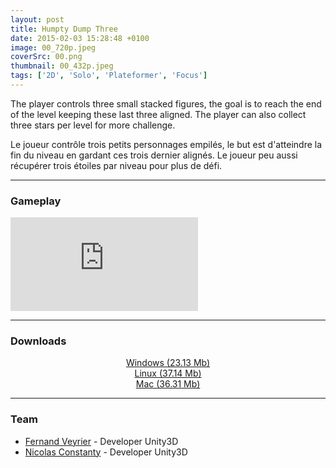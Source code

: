 ```yaml
---
layout: post
title: Humpty Dump Three
date: 2015-02-03 15:28:48 +0100
image: 00_720p.jpeg
coverSrc: 00.png
thumbnail: 00_432p.jpeg
tags: ['2D', 'Solo', 'Plateformer', 'Focus']
---
```

The player controls three small stacked figures, the goal is to reach the end of the level keeping these last three aligned. The player can also collect three stars per level for more challenge.

Le joueur contrôle trois petits personnages empilés, le but est d'atteindre la fin du niveau en gardant ces trois dernier alignés.
Le joueur peu aussi récupérer trois étoiles par niveau pour plus de défi.

***

### Gameplay
<iframe src="https://www.youtube.com/embed/ZQJpYJjV-UU" frameborder="0" frameborder="0" allow="accelerometer; clipboard-write; encrypted-media; gyroscope; picture-in-picture" allowfullscreen></iframe>

***

### Downloads
<p style="text-align: center;margin: 0;"><a href="https://1drv.ms/u/s!AoYk8X2I2PMgg5gN_DkGxCgDQgZNuA?e=Zm7xzp">Windows (23.13 Mb)</a></p>
<p style="text-align: center;margin: 0;"><a href="https://1drv.ms/u/s!AoYk8X2I2PMgg5gMzJ0b6Kr2t9mWpw?e=B0MP4R">Linux (37.14 Mb)</a></p>
<p style="text-align: center;margin: 0;"><a href="https://1drv.ms/u/s!AoYk8X2I2PMgg5gLZzzSFDIDTiilpw?e=JQuT4b">Mac (36.31 Mb)</a></p>

***

### Team
* [Fernand Veyrier](https://www.linkedin.com/in/fernand-veyrier-26372596/) - Developer Unity3D
* [Nicolas Constanty](https://fr.linkedin.com/in/nicolas-constanty-653232113) - Developer Unity3D
